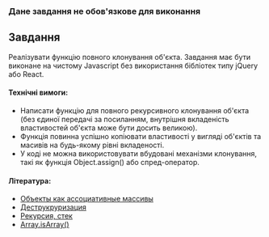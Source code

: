 ### Дане завдання не обов'язкове для виконання

## Завдання

Реалізувати функцію повного клонування об'єкта. Завдання має бути виконане на чистому Javascript без використання бібліотек типу jQuery або React.

#### Технічні вимоги:
- Написати функцію для  повного рекурсивного клонування об'єкта (без єдиної передачі за посиланням, внутрішня вкладеність властивостей об'єкта може бути досить великою).
- Функція повинна успішно копіювати властивості у вигляді об'єктів та масивів на будь-якому рівні вкладеності.
- У коді не можна використовувати вбудовані механізми клонування, такі як функція Object.assign() або спред-оператор.

#### Література:
- [Объекты как ассоциативные массивы](https://learn.javascript.ru/object)
- [Деструкруризация](https://learn.javascript.ru/destructuring)
- [Рекурсия, стек](https://learn.javascript.ru/recursion)
- [Array.isArray()](https://developer.mozilla.org/ru/docs/Web/JavaScript/Reference/Global_Objects/Array/isArray)
